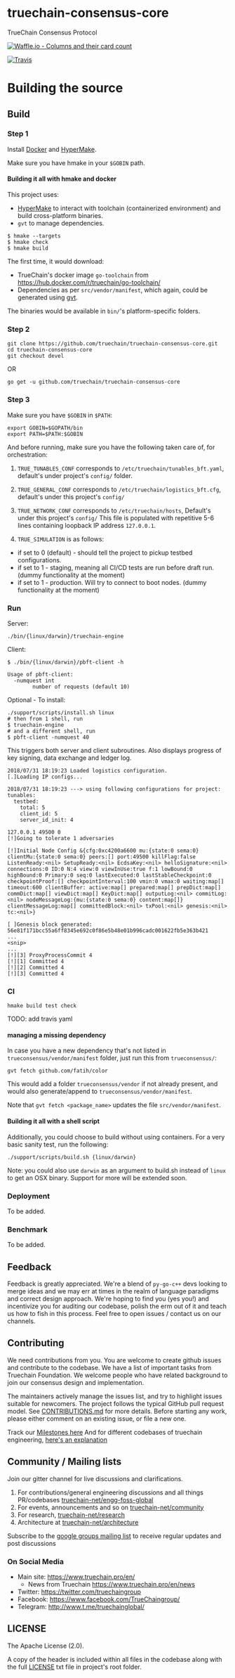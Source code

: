 # truechain-consensus-core
TrueChain Consensus Protocol

[![Waffle.io - Columns and their card count](https://badge.waffle.io/truechain/truechain-consensus-core.svg?columns=all)](https://waffle.io/truechain/truechain-consensus-core)

[![Travis](https://travis-ci.com/truechain/truechain-consensus-core.svg?branch=master)](https://travis-ci.com/truechain/truechain-consensus-core)

# Building the source

## Build

### Step 1

Install [Docker](https://docs.docker.com/install/) and [HyperMake](http://evo-cloud.github.io/hmake/quickguide/install/).

Make sure you have hmake in your `$GOBIN` path.

#### Building it all with hmake and docker

This project uses:

- [HyperMake](https://github.com/evo-cloud/hmake) to interact with toolchain (containerized environment) and build cross-platform binaries.
- `gvt` to manage dependencies.


```
$ hmake --targets
$ hmake check
$ hmake build
```

The first time, it would download:

- TrueChain's docker image `go-toolchain` from https://hub.docker.com/r/truechain/go-toolchain/
- Dependencies as per `src/vendor/manifest`, which again, could be generated using [gvt](https://github.com/FiloSottile/gvt).

The binaries would be available in `bin/`'s platform-specific folders.


### Step 2

```
git clone https://github.com/truechain/truechain-consensus-core.git
cd truechain-consensus-core
git checkout devel
```

OR

```
go get -u github.com/truechain/truechain-consensus-core
```


### Step 3

Make sure you have `$GOBIN` in `$PATH`:

```
export GOBIN=$GOPATH/bin
export PATH=$PATH:$GOBIN
```

And before running, make sure you have the following taken care of, for orchestration:

1. `TRUE_TUNABLES_CONF` corresponds to `/etc/truechain/tunables_bft.yaml`, default's under project's `config/` folder.

2. `TRUE_GENERAL_CONF` corresponds to `/etc/truechain/logistics_bft.cfg`, default's under this project's `config/`

3. `TRUE_NETWORK_CONF` corresponds to `/etc/truechain/hosts`, Default's under this project's `config/`
  This file is populated with repetitive 5-6 lines containing loopback IP address `127.0.0.1`.
  
4. `TRUE_SIMULATION` is as follows:
  - if set to 0 (default) - should tell the project to pickup testbed configurations. 
  - if set to 1 - staging, meaning all CI/CD tests are run before draft run. (dummy functionality at the moment)
  - if set to 1 - production. Will try to connect to boot nodes. (dummy functionality at the moment)

### Run

Server:
```
./bin/{linux/darwin}/truechain-engine
```

Client:
```
$ ./bin/{linux/darwin}/pbft-client -h

Usage of pbft-client:
  -numquest int
    	number of requests (default 10)
```


Optional - To install:

```
./support/scripts/install.sh linux
# then from 1 shell, run
$ truechain-engine
# and a different shell, run
$ pbft-client -numquest 40
```

This triggers both server and client subroutines. Also displays progress of key signing, data exchange and ledger log.

```
2018/07/31 18:19:23 Loaded logistics configuration.
[.]Loading IP configs...

2018/07/31 18:19:23 ---> using following configurations for project:
tunables:
  testbed:
    total: 5
    client_id: 5
    server_id_init: 4

127.0.0.1 49500 0
[!]Going to tolerate 1 adversaries

[!]Initial Node Config &{cfg:0xc4200a6600 mu:{state:0 sema:0} clientMu:{state:0 sema:0} peers:[] port:49500 killFlag:false ListenReady:<nil> SetupReady:<nil> EcdsaKey:<nil> helloSignature:<nil> connections:0 ID:0 N:4 view:0 viewInUse:true f:1 lowBound:0 highBound:0 Primary:0 seq:0 lastExecuted:0 lastStableCheckpoint:0 checkpointProof:[] checkpointInterval:100 vmin:0 vmax:0 waiting:map[] timeout:600 clientBuffer: active:map[] prepared:map[] prepDict:map[] commDict:map[] viewDict:map[] KeyDict:map[] outputLog:<nil> commitLog:<nil> nodeMessageLog:{mu:{state:0 sema:0} content:map[]} clientMessageLog:map[] committedBlock:<nil> txPool:<nil> genesis:<nil> tc:<nil>}

[ ]Genesis block generated: 56e81f171bcc55a6ff8345e692c0f86e5b48e01b996cadc001622fb5e363b421
...
<snip>
...
[!][3] ProxyProcessCommit 4
[!][1] Committed 4
[!][2] Committed 4
[!][3] Committed 4
```

### CI

```
hmake build test check
```

TODO: add travis yaml

#### managing a missing dependency 

In case you have a new dependency that's not listed in `trueconsensus/vendor/manifest` folder, just run this from `trueconsensus/`:

```
gvt fetch github.com/fatih/color
```

This would add a folder `trueconsensus/vendor` if not already present, and would also generate/append to `trueconsensus/vendor/manifest`.

Note that `gvt fetch <package_name>` updates the file `src/vendor/manifest`.

#### Building it all with a shell script

Additionally, you could choose to build without using containers. For a very basic sanity test, run the following:

```
./support/scripts/build.sh {linux/darwin}
```

Note: you could also use `darwin` as an argument to build.sh instead of `linux` to get an OSX binary. Support for more will be extended soon.


### Deployment

To be added.

### Benchmark

To be added.

## Feedback

Feedback is greatly appreciated. We're a blend of `py-go-c++` devs looking to merge ideas and we may err at times in the realm of language paradigms and correct design approach. We're hoping to find you (yes you!) and incentivize you for auditing our codebase, polish the erm out of it and teach us how to fish in this process. Feel free to open issues / contact us on our channels. 

## Contributing

We need contributions from you. You are welcome to create github issues and contribute to the codebase.
We have a list of important tasks from Truechain Foundation. We welcome people who have related background to join
our consensus design and implementation.

The maintainers actively manage the issues list, and try to highlight issues suitable for newcomers.
The project follows the typical GitHub pull request model.
See [CONTRIBUTIONS.md](CONTRIBUTIONS.md) for more details.
Before starting any work, please either comment on an existing issue, or file a new one.

Track our [Milestones here](https://github.com/truechain/truechain-consensus-core/milestones/)
And for different codebases of truechain engineering, [here's an explanation](https://github.com/truechain/truechain-consensus-core/milestone/2)

## Community / Mailing lists

Join our gitter channel for live discussions and clarifications.

1. For contributions/general engineering discussions and all things PR/codebases [truechain-net/engg-foss-global](https://gitter.im/truechain-net/engg-foss-global)
2. For events, announcements and so on [truechain-net/community](https://gitter.im/truechain-net/community)
3. For research, [truechain-net/research](https://gitter.im/truechain-net/research)
4. Architecture at [truechain-net/architecture](https://gitter.im/truechain-net/architecture)

Subscribe to the [google groups mailing list](https://groups.google.com/forum/#!forum/truechain) to receive regular updates and post discussions 

### On Social Media

- Main site: https://www.truechain.pro/en/
  - News from Truechain https://www.truechain.pro/en/news
- Twitter: https://twitter.com/truechaingroup
- Facebook: https://www.facebook.com/TrueChaingroup/
- Telegram: http://www.t.me/truechainglobal/

## LICENSE

The Apache License (2.0).

A copy of the header is included within all files in the codebase along with the full [LICENSE](LICENSE) txt file in project's root folder.
